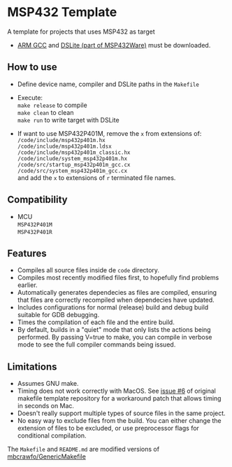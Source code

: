 MSP432 Template
===============

A template for projects that uses MSP432 as target

* [ARM GCC](https://developer.arm.com/open-source/gnu-toolchain/gnu-rm/downloads) and [DSLite (part of MSP432Ware)](http://www.ti.com/tool/MSP432Ware) must be downloaded.

## How to use
* Define device name, compiler and DSLite paths in the `Makefile`

* Execute:\
`make release` to compile\
`make clean` to clean\
`make run` to write target with DSLite

* If want to use MSP432P401M, remove the `x` from extensions of:\
`/code/include/msp432p401m.hx`\
`/code/include/msp432p401m.ldsx`\
`/code/include/msp432p401m_classic.hx`\
`/code/include/system_msp432p401m.hx`\
`/code/src/startup_msp432p401m_gcc.cx`\
`/code/src/system_msp432p401m_gcc.cx`\
and add the `x` to extensions of `r` terminated file names.

## Compatibility

* MCU\
`MSP432P401M`\
`MSP432P401R`

## Features
* Compiles all source files inside de `code` directory.
* Compiles most recently modified files first, to hopefully find problems earlier.
* Automatically generates dependecies as files are compiled, ensuring that files are correctly recompiled when dependecies have updated.
* Includes configurations for normal (release) build and debug build suitable for GDB debugging.
* Times the compilation of each file and the entire build.
* By default, builds in a "quiet" mode that only lists the actions being performed. By passing V=true to make, you can compile in verbose mode to see the full compiler commands being issued.

## Limitations
* Assumes GNU make.
* Timing does not work correctly with MacOS. See [issue #6](https://github.com/mbcrawfo/GenericMakefile/issues/6) of original makefile template repository for a workaround patch that allows timing in seconds on Mac.
* Doesn't really support multiple types of source files in the same project.
* No easy way to exclude files from the build. You can either change the
  extension of files to be excluded, or use preprocessor flags for
  conditional compilation.

The `Makefile` and `README.md` are modified versions of [mbcrawfo/GenericMakefile](https://github.com/mbcrawfo/GenericMakefile)
